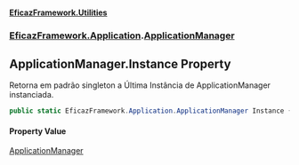 #### [EficazFramework.Utilities](EficazFrameworkUtilities.md 'EficazFramework Utilities')
### [EficazFramework.Application](EficazFrameworkUtilities.md#EficazFramework.Application 'EficazFramework.Application').[ApplicationManager](EficazFramework.Application/ApplicationManager.md 'EficazFramework.Application.ApplicationManager')

## ApplicationManager.Instance Property

Retorna em padrão singleton a Última Instância de ApplicationManager instanciada.

```csharp
public static EficazFramework.Application.ApplicationManager Instance { get; set; }
```

#### Property Value
[ApplicationManager](EficazFramework.Application/ApplicationManager.md 'EficazFramework.Application.ApplicationManager')
